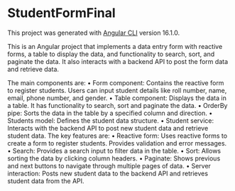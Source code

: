 # StudentFormFinal

This project was generated with [Angular CLI](https://github.com/angular/angular-cli) version 16.1.0.

This is an Angular project that implements a data entry form with reactive forms, a table to display the data, and functionality to search, sort, and paginate the data. It also interacts with a backend API to post the form data and retrieve data.

The main components are:
•	Form component: Contains the reactive form to register students. Users can input student details like roll number, name, email, phone number, and gender.
•	Table component: Displays the data in a table. It has functionality to search, sort and paginate the data.
•	OrderBy pipe: Sorts the data in the table by a specified column and direction.
•	Students model: Defines the student data structure.
•	Student service: Interacts with the backend API to post new student data and retrieve student data.
The key features are:
•	Reactive form: Uses reactive forms to create a form to register students. Provides validation and error messages.
•	Search: Provides a search input to filter data in the table.
•	Sort: Allows sorting the data by clicking column headers.
•	Paginate: Shows previous and next buttons to navigate through multiple pages of data.
•	Server interaction: Posts new student data to the backend API and retrieves student data from the API.



